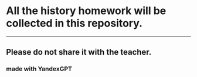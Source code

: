 # All the history homework will be collected in this repository.
------------------------------------------------------------------------------------
## Please do not share it with the teacher.
### made with YandexGPT
